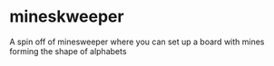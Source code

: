 # mineskweeper
A spin off of minesweeper where you can set up a board with mines forming the shape of alphabets
